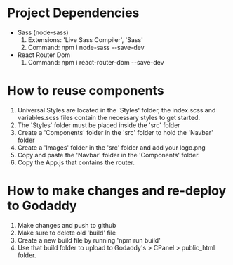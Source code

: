 # Project Dependencies
- Sass (node-sass)
    1. Extensions: 'Live Sass Compiler', 'Sass'
    2. Command: npm i node-sass --save-dev
- React Router Dom
    1. Command: npm i react-router-dom --save-dev

# How to reuse components
1. Universal Styles are located in the 'Styles' folder, the index.scss and variables.scss files contain the necessary styles to get started.
2. The 'Styles' folder must be placed inside the 'src' folder
3. Create a 'Components' folder in the 'src' folder to hold the 'Navbar' folder
4. Create a 'Images' folder in the 'src' folder and add your logo.png 
5. Copy and paste the 'Navbar' folder in the 'Components' folder.
6. Copy the App.js that contains the router. 

# How to make changes and re-deploy to Godaddy
1. Make changes and push to github
2. Make sure to delete old 'build' file
3. Create a new build file by running 'npm run build'
4. Use that build folder to upload to Godaddy's > CPanel > public_html folder.